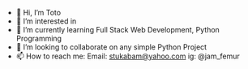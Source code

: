 - 👋 Hi, I’m Toto
- 👀 I’m interested in 
- 🌱 I’m currently learning Full Stack Web Development, Python Programming
- 💞️ I’m looking to collaborate on any simple Python Project
- 📫 How to reach me:
      Email: stukabam@yahoo.com
      ig: @jam_femur

<!---
sukabam3/sukabam3 is a ✨ special ✨ repository because its `README.md` (this file) appears on your GitHub profile.
You can click the Preview link to take a look at your changes.
--->
